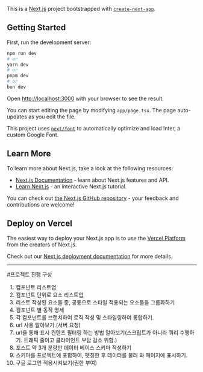 This is a [Next.js](https://nextjs.org/) project bootstrapped with [`create-next-app`](https://github.com/vercel/next.js/tree/canary/packages/create-next-app).

## Getting Started

First, run the development server:

```bash
npm run dev
# or
yarn dev
# or
pnpm dev
# or
bun dev
```

Open [http://localhost:3000](http://localhost:3000) with your browser to see the result.

You can start editing the page by modifying `app/page.tsx`. The page auto-updates as you edit the file.

This project uses [`next/font`](https://nextjs.org/docs/basic-features/font-optimization) to automatically optimize and load Inter, a custom Google Font.

## Learn More

To learn more about Next.js, take a look at the following resources:

- [Next.js Documentation](https://nextjs.org/docs) - learn about Next.js features and API.
- [Learn Next.js](https://nextjs.org/learn) - an interactive Next.js tutorial.

You can check out [the Next.js GitHub repository](https://github.com/vercel/next.js/) - your feedback and contributions are welcome!

## Deploy on Vercel

The easiest way to deploy your Next.js app is to use the [Vercel Platform](https://vercel.com/new?utm_medium=default-template&filter=next.js&utm_source=create-next-app&utm_campaign=create-next-app-readme) from the creators of Next.js.

Check out our [Next.js deployment documentation](https://nextjs.org/docs/deployment) for more details.


-----------------------------

#프로젝트 진행 구상
1. 컴포넌트 리스트업
2. 컴포넌트 단위로 요소 리스트업
3. 리스트 작성된 요소들 중, 공통으로 스타일 적용되는 요소들을 그룹화하기
4. 컴포넌트 별 동작 명세
5. 각 컴포넌트를 브랜치하여 로직 작성 및 스타일링하여 통합하기.
6. url 사용 알아보기.(서버 요청)
7. url을 통해 표시 컨텐츠 필터링 하는 방법 알아보기(스크립트가 아니라 쿼리 수행하기. 트래픽 줄이고 클라이언트 부담 감소 위함.)
8. 포스트 약 3개 분량만 데이터 베이스 스키마 작성하기
9. 스키마를 프로젝트에 포함하여, 펫칭한 후 데이터를 불러 와 페이지에 표시하기.
10. 구글 로그인 적용시켜보기(권한 부여)
